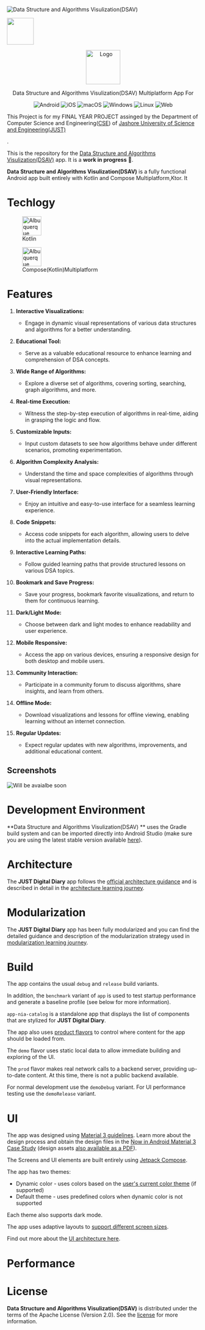 ![Data Structure and Algorithms Visulization(DSAV)](docs/images/nia-splash.jpg "JUST Digital Diary")

<a href="paste link here"><img src="https://play.google.com/intl/en_us/badges/static/images/badges/en_badge_web_generic.png" height="70"></a>


<p align="center">
  <img src="https://upload.wikimedia.org/wikipedia/en/thumb/d/d3/Jessore_University_of_Science_%26_Technology_logo.jpg/180px-Jessore_University_of_Science_%26_Technology_logo.jpg" alt="Logo" width="90">
</p>
<p align="center">
  Data Structure and Algorithms Visulization(DSAV) Multiplatform App For
</p>

<p align="center">
  <img src="https://img.shields.io/badge/Android-3DDC84?style=for-the-badge&logo=android&logoColor=white" alt="Android">
  <img src="https://img.shields.io/badge/iOS-000000?style=for-the-badge&logo=ios&logoColor=white" alt="iOS">
  <img src="https://img.shields.io/badge/macOS-000000?style=for-the-badge&logo=apple&logoColor=white" alt="macOS">
  <img src="https://img.shields.io/badge/Windows-0078D6?style=for-the-badge&logo=windows&logoColor=white" alt="Windows">
  <img src="https://img.shields.io/badge/Linux-FCC624?style=for-the-badge&logo=linux&logoColor=black" alt="Linux">
  <img src="https://img.shields.io/badge/Web-4285F4?style=for-the-badge&logo=google-chrome&logoColor=white" alt="Web">
</p>


<p>This Project is for my FINAL YEAR PROJECT assinged  by the Department of Computer Science and Engineering(<span class="department"><a href="your_department_link">CSE</a></span>) of <span class="university"><a href="your_university_link">Jashore University of Science and Engineering(JUST)</a></span></p>.



This is the repository for the [  Data Structure and Algorithms Visulization(DSAV)](https://github.com/khalekuzzamancse/JUST-Digital-Diary)
app. It is a **work in progress** 🚧.

**Data Structure and Algorithms Visulization(DSAV)** is a fully functional Android app built entirely with Kotlin and  Compose Multiplatform,Ktor. It
# Techlogy 

<figure>
    <img src="https://upload.wikimedia.org/wikipedia/commons/thumb/0/06/Kotlin_Icon.svg/512px-Kotlin_Icon.svg.png"
         alt="Albuquerque, New Mexico" width="50" height="50">
    <figcaption>Kotlin</figcaption>
</figure>
<figure>
    <img src="https://3.bp.blogspot.com/-VVp3WvJvl84/X0Vu6EjYqDI/AAAAAAAAPjU/ZOMKiUlgfg8ok8DY8Hc-ocOvGdB0z86AgCLcBGAsYHQ/s1600/jetpack%2Bcompose%2Bicon_RGB.png"
         alt="Albuquerque, New Mexico" width="50" height="50">
    <figcaption>Compose(Kotlin)Multiplatform</figcaption>
</figure>



# Features


1. **Interactive Visualizations:**
   - Engage in dynamic visual representations of various data structures and algorithms for a better understanding.

2. **Educational Tool:**
   - Serve as a valuable educational resource to enhance learning and comprehension of DSA concepts.

3. **Wide Range of Algorithms:**
   - Explore a diverse set of algorithms, covering sorting, searching, graph algorithms, and more.

4. **Real-time Execution:**
   - Witness the step-by-step execution of algorithms in real-time, aiding in grasping the logic and flow.

5. **Customizable Inputs:**
   - Input custom datasets to see how algorithms behave under different scenarios, promoting experimentation.

6. **Algorithm Complexity Analysis:**
   - Understand the time and space complexities of algorithms through visual representations.

7. **User-Friendly Interface:**
   - Enjoy an intuitive and easy-to-use interface for a seamless learning experience.

8. **Code Snippets:**
   - Access code snippets for each algorithm, allowing users to delve into the actual implementation details.

9. **Interactive Learning Paths:**
   - Follow guided learning paths that provide structured lessons on various DSA topics.

10. **Bookmark and Save Progress:**
    - Save your progress, bookmark favorite visualizations, and return to them for continuous learning.

11. **Dark/Light Mode:**
    - Choose between dark and light modes to enhance readability and user experience.

12. **Mobile Responsive:**
    - Access the app on various devices, ensuring a responsive design for both desktop and mobile users.

13. **Community Interaction:**
    - Participate in a community forum to discuss algorithms, share insights, and learn from others.

14. **Offline Mode:**
    - Download visualizations and lessons for offline viewing, enabling learning without an internet connection.

15. **Regular Updates:**
    - Expect regular updates with new algorithms, improvements, and additional educational content.



## Screenshots

![Will be avaialbe soon](docs/images/screenshots.png "Screenshot showing For You screen, Interests screen and Topic detail screen")

# Development Environment

**Data Structure and Algorithms Visulization(DSAV)
** uses the Gradle build system and can be imported directly into Android Studio (make sure you are using the latest stable version available [here](https://developer.android.com/studio)). 

# Architecture

The **JUST Digital Diary** app follows the
[official architecture guidance](https://developer.android.com/topic/architecture) 
and is described in detail in the
[architecture learning journey](docs/ArchitectureLearningJourney.md).

# Modularization

The **JUST Digital Diary** app has been fully modularized and you can find the detailed guidance and
description of the modularization strategy used in
[modularization learning journey](docs/ModularizationLearningJourney.md).

# Build

The app contains the usual `debug` and `release` build variants. 

In addition, the `benchmark` variant of `app` is used to test startup performance and generate a
baseline profile (see below for more information).

`app-nia-catalog` is a standalone app that displays the list of components that are stylized for
**JUST Digital Diary**.

The app also uses
[product flavors](https://developer.android.com/studio/build/build-variants#product-flavors) to
control where content for the app should be loaded from.

The `demo` flavor uses static local data to allow immediate building and exploring of the UI.

The `prod` flavor makes real network calls to a backend server, providing up-to-date content. At 
this time, there is not a public backend available.

For normal development use the `demoDebug` variant. For UI performance testing use the
`demoRelease` variant. 




# UI
The app was designed using [Material 3 guidelines](https://m3.material.io/). Learn more about the design process and 
obtain the design files in the [Now in Android Material 3 Case Study](https://goo.gle/nia-figma) (design assets [also available as a PDF](docs/Now-In-Android-Design-File.pdf)).

The Screens and UI elements are built entirely using [Jetpack Compose](https://developer.android.com/jetpack/compose). 

The app has two themes: 

- Dynamic color - uses colors based on the [user's current color theme](https://material.io/blog/announcing-material-you) (if supported)
- Default theme - uses predefined colors when dynamic color is not supported

Each theme also supports dark mode. 

The app uses adaptive layouts to
[support different screen sizes](https://developer.android.com/guide/topics/large-screens/support-different-screen-sizes).

Find out more about the [UI architecture here](docs/ArchitectureLearningJourney.md#ui-layer).

# Performance

# License

**Data Structure and Algorithms Visulization(DSAV)** is distributed under the terms of the Apache License (Version 2.0). See the
[license](LICENSE) for more information.
